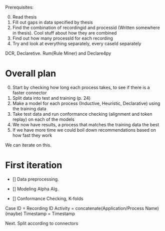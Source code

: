 Prerequisites:

0. Read thesis
1. Fill out gaps in data specified by thesis
2. Find the combination of recordingid and processid (Written somewhere in thesis). Cool stuff about how they are combined
3. Find out how many processId for each recording
4. Try and look at everything separately, every caseId separately

DCR, Declaretive. Rum(Rule Miner) and Declare4py

# Overall plan

0. Start by checking how long each process takes, to see if there is a faster connector
1. Split data into test and training (p. 24)
2. Make a model for each process (Inductive, Heuristic, Declarative) using the training data
3. Take test data and run conformance checking (alignment and token replay) on each of the models
4. We now have results, a process that matches the training data the best
5. If we have more time we could boil down recommendations based on how fast they work

We can iterate on this.

# First iteration


- [] Data preprocessing.


- [] Modeling Alpha Alg.

- [] Conformance Checking, K-folds


Case ID = Recording ID
Activity = concatenate(Application/Process Name) (maybe)
Timestamp = Timestamp

Next.
Split according to connectors

